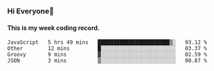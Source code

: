 ### Hi Everyone👋

#### This is my week coding record.

<!--START_SECTION:waka-->
```text
JavaScript   5 hrs 49 mins   ███████████████████████▒░   93.12 % 
Other        12 mins         █░░░░░░░░░░░░░░░░░░░░░░░░   03.37 % 
Groovy       9 mins          ▓░░░░░░░░░░░░░░░░░░░░░░░░   02.59 % 
JSON         3 mins          ▒░░░░░░░░░░░░░░░░░░░░░░░░   00.87 % 
```
<!--END_SECTION:waka-->


<!--
**YeonSeong-Lee/YeonSeong-Lee** is a ✨ _special_ ✨ repository because its `README.md` (this file) appears on your GitHub profile.

Here are some ideas to get you started:

- 🔭 I’m currently working on ...
- 🌱 I’m currently learning ...
- 👯 I’m looking to collaborate on ...
- 🤔 I’m looking for help with ...
- 💬 Ask me about ...
- 📫 How to reach me: ...
- 😄 Pronouns: ...
- ⚡ Fun fact: ...
-->
